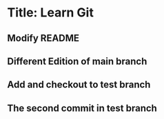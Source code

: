# Title: Learn Git
## Modify README
## Different Edition of main branch
## Add and checkout to test branch
## The second commit in test branch

